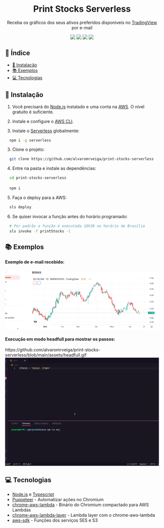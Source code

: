 <h1 align="center">Print Stocks Serverless</h1>
<p align="center">Receba os gráficos dos seus ativos preferidos disponiveis no <a href="https://tradingview.com">TradingView</a> por e-mail</p>

<p align="center">
  <img src="https://img.shields.io/badge/Amazon_AWS-FF9900?style=for-the-badge&logo=amazonaws&logoColor=white"/>
  <img src="https://img.shields.io/badge/TypeScript-007ACC?style=for-the-badge&logo=typescript&logoColor=white"/>
  <img src="https://img.shields.io/badge/Node.js-339933?style=for-the-badge&logo=nodedotjs&logoColor=white"/>
  <img src="https://img.shields.io/badge/Puppeteer-40B5A4?style=for-the-badge&logo=Puppeteer&logoColor=white"/>
</p>

## 📑 Índice
<!--ts-->
   * [🔧 Instalação](#-instalação)
   * [📚 Exemplos](#-exemplos)
   * [💻 Tecnologias](#-tecnologias)
<!--te-->

## 🔧 Instalação

1. Você precisará do [Node.js](https://nodejs.org/) instalado e uma conta na [AWS](https://aws.amazon.com/pt/). O nível gratuito é suficiente.

1. Instale e configure o [AWS CLI](https://aws.amazon.com/pt/cli/).

1. Instale o [Serverless](https://www.serverless.com/) globalmente:
```bash
  npm i -g serverless
```

3. Clone o projeto:
```bash
  git clone https://github.com/alvaromrveiga/print-stocks-serverless
```

4. Entre na pasta e instale as dependências:
```bash
  cd print-stocks-serverless

  npm i
```

5. Faça o deploy para a AWS:
```bash
  sls deploy
```

6. Se quiser invocar a função antes do horário programado:
```bash
  # Por padrão a função é executada 18h30 no horário de Brasília
  sls invoke -f printStocks -l
```

## 📚 Exemplos

<p align="center">
  <h4>Exemplo de e-mail recebido:</h4>
  <img src="https://github.com/alvaromrveiga/print-stocks-serverless/blob/main/assets/emailStocks.png"/>
  
  <h4>Execução em modo headfull para mostrar os passos:</h4>https://github.com/alvaromrveiga/print-stocks-serverless/blob/main/assets/headfull.gif
  <img src="https://github.com/alvaromrveiga/print-stocks-serverless/blob/main/assets/headfull.gif"/>
</p>


## 💻 Tecnologias
- [Node.js](https://nodejs.org/en/) e [Typescript](https://www.typescriptlang.org/)
- [Puppeteer](https://github.com/puppeteer/puppeteer) - Automatizar ações no Chromium
- [chrome-aws-lambda](https://github.com/alixaxel/chrome-aws-lambda) - Binário do Chromium compactado para AWS Lambdas
- [chrome-aws-lambda-layer](https://github.com/shelfio/chrome-aws-lambda-layer) - Lambda layer com o chrome-aws-lambda
- [aws-sdk](https://github.com/aws/aws-sdk-js) - Funções dos serviços SES e S3
